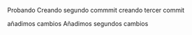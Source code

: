 Probando
Creando segundo commmit 
creando tercer commit

añadimos cambios
Añadimos segundos cambios

